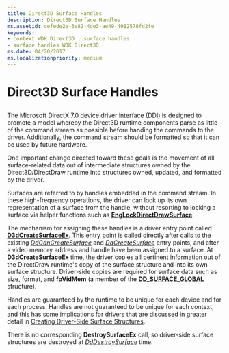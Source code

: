 ```yaml
---
title: Direct3D Surface Handles
description: Direct3D Surface Handles
ms.assetid: cefede2e-3e82-4de3-ae49-4982578fd2fe
keywords:
- context WDK Direct3D , surface handles
- surface handles WDK Direct3D
ms.date: 04/20/2017
ms.localizationpriority: medium
---
```


# Direct3D Surface Handles


## <span id="ddk_direct3d_surface_handles_gg"></span><span id="DDK_DIRECT3D_SURFACE_HANDLES_GG"></span>


The Microsoft DirectX 7.0 device driver interface (DDI) is designed to promote a model whereby the Direct3D runtime components parse as little of the command stream as possible before handing the commands to the driver. Additionally, the command stream should be formatted so that it can be used by future hardware.

One important change directed toward these goals is the movement of all surface-related data out of intermediate structures owned by the Direct3D/DirectDraw runtime into structures owned, updated, and formatted by the driver.

Surfaces are referred to by handles embedded in the command stream. In these high-frequency operations, the driver can look up its own representation of a surface from the handle, without resorting to locking a surface via helper functions such as [**EngLockDirectDrawSurface**](https://msdn.microsoft.com/library/windows/hardware/ff564966).

The mechanism for assigning these handles is a driver entry point called [**D3dCreateSurfaceEx**](https://msdn.microsoft.com/library/windows/hardware/ff542840). This entry point is called directly after calls to the existing [*DdCanCreateSurface*](https://msdn.microsoft.com/library/windows/hardware/ff549213) and [*DdCreateSurface*](https://msdn.microsoft.com/library/windows/hardware/ff549263) entry points, and after a video memory address and handle have been assigned to a surface. At **D3dCreateSurfaceEx** time, the driver copies all pertinent information out of the DirectDraw runtime's copy of the surface structure and into its own surface structure. Driver-side copies are required for surface data such as size, format, and **fpVidMem** (a member of the [**DD\_SURFACE\_GLOBAL**](https://msdn.microsoft.com/library/windows/hardware/ff551726) structure).

Handles are guaranteed by the runtime to be unique for each device and for each process. Handles are not guaranteed to be unique for each context, and this has some implications for drivers that are discussed in greater detail in [Creating Driver-Side Surface Structures](creating-driver-side-surface-structures.md).

There is no corresponding **DestroySurfaceEx** call, so driver-side surface structures are destroyed at [*DdDestroySurface*](https://msdn.microsoft.com/library/windows/hardware/ff549281) time.

 

 





